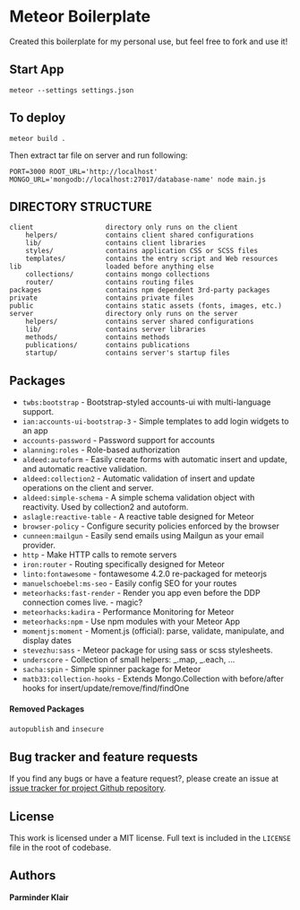 # Meteor Boilerplate

Created this boilerplate for my personal use, but feel free to fork and use it!

## Start App

`meteor --settings settings.json`

## To deploy

`meteor build .`

Then extract tar file on server and run following:

`PORT=3000 ROOT_URL='http://localhost' MONGO_URL='mongodb://localhost:27017/database-name' node main.js`

## DIRECTORY STRUCTURE

```
client                  directory only runs on the client
	helpers/			contains client shared configurations
	lib/        		contains client libraries
	styles/			    contains application CSS or SCSS files
	templates/			contains the entry script and Web resources
lib                     loaded before anything else
	collections/		contains mongo collections
	router/        		contains routing files
packages                contains npm dependent 3rd-party packages
private                 contains private files
public                  contains static assets (fonts, images, etc.)
server                  directory only runs on the server
	helpers/			contains server shared configurations
	lib/        		contains server libraries
	methods/			contains methods
	publications/		contains publications
	startup/		    contains server's startup files
```

## Packages

- `twbs:bootstrap` - Bootstrap-styled accounts-ui with multi-language support.
- `ian:accounts-ui-bootstrap-3` - Simple templates to add login widgets to an app
- `accounts-password` - Password support for accounts
- `alanning:roles` - Role-based authorization
- `aldeed:autoform` - Easily create forms with automatic insert and update, and automatic reactive validation.
- `aldeed:collection2` - Automatic validation of insert and update operations on the client and server.
- `aldeed:simple-schema` - A simple schema validation object with reactivity. Used by collection2 and autoform.
- `aslagle:reactive-table` -  A reactive table designed for Meteor
- `browser-policy` - Configure security policies enforced by the browser
- `cunneen:mailgun` -  Easily send emails using Mailgun as your email provider.
- `http` -  Make HTTP calls to remote servers
- `iron:router` - Routing specifically designed for Meteor
- `linto:fontawesome` - fontawesome 4.2.0 re-packaged for meteorjs
- `manuelschoebel:ms-seo` - Easily config SEO for your routes
- `meteorhacks:fast-render` - Render you app even before the DDP connection comes live. - magic?
- `meteorhacks:kadira` - Performance Monitoring for Meteor
- `meteorhacks:npm` - Use npm modules with your Meteor App
- `momentjs:moment` - Moment.js (official): parse, validate, manipulate, and display dates
- `stevezhu:sass` - Meteor package for using sass or scss stylesheets.
- `underscore` - Collection of small helpers: _.map, _.each, ...
- `sacha:spin` - Simple spinner package for Meteor
- `matb33:collection-hooks` - Extends Mongo.Collection with before/after hooks for insert/update/remove/find/findOne   

#### Removed Packages

`autopublish` and `insecure`

## Bug tracker and feature requests
If you find any bugs or have a feature request?, please create an issue at [issue tracker for project Github repository](https://github.com/perminder-klair/Meteor-Boilerplate/issues).

## License
This work is licensed under a MIT license. Full text is included in the `LICENSE` file in the root of codebase.

## Authors
**Parminder Klair**